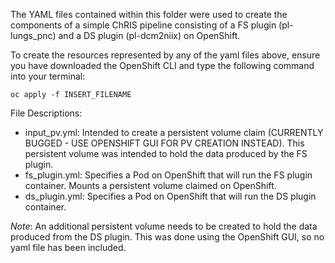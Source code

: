 The YAML files contained within this folder were used to create the components of a simple ChRIS pipeline consisting of a FS plugin (pl-lungs_pnc) and a DS plugin (pl-dcm2niix) on OpenShift.

To create the resources represented by any of the yaml files above, ensure you have downloaded the OpenShift CLI and type the following command into your terminal:

`oc apply -f INSERT_FILENAME`

File Descriptions:
* input_pv.yml: Intended to create a persistent volume claim (CURRENTLY BUGGED - USE OPENSHIFT GUI FOR PV CREATION INSTEAD). This persistent volume was intended to hold the data produced by the FS plugin.
* fs_plugin.yml: Specifies a Pod on OpenShift that will run the FS plugin container. Mounts a persistent volume claimed on OpenShift.
* ds_plugin.yml: Specifies a Pod on OpenShift that will run the DS plugin container.

*Note*: An additional persistent volume needs to be created to hold the data produced from the DS plugin. This was done using the OpenShift GUI, so no yaml file has been included.
